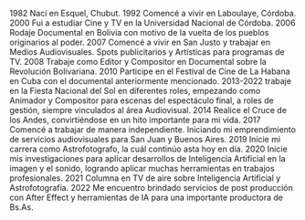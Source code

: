 1982 Nací en Esquel, Chubut.
1992 Comencé a vivir en Laboulaye, Córdoba.
2000 Fui a estudiar Cine y TV en la Universidad Nacional de Córdoba.
2006 Rodaje Documental en Bolivia con motivo de la vuelta de los pueblos originarios al poder.
2007 Comencé a vivir en San Justo  y trabajar en Medios Audiovisuales. Spots publicitarios y Artísticas para programas de TV.
2008 Trabaje como Editor y Compositor en Documental sobre la Revolución Bolivariana.
2010 Participe en el Festival de Cine de La Habana en Cuba con el documental anteriormente mencionado.
2013-2022 trabaje en la Fiesta Nacional del Sol en diferentes roles, empezando como Animador y Compositor para escenas del espectáculo final, a roles de gestión, siempre vinculados al área Audiovisual. 
2014 Realice el Cruce de los Andes, convirtiéndose en un hito importante para mi vida. 
2017 Comencé a trabajar de manera independiente. Iniciando mi emprendimiento de servicios audiovisuales para San Juan y Buenos Aires.
2019 Inicie mi carrera como Astrofotografo, la cuál continúo asta hoy en día.
2020 Inicie mis investigaciones para aplicar desarrollos de Inteligencia Artificial en la imagen y el sonido, logrando aplicar muchas herramientas en trabajos profesionales.
2021 Columna en TV de aire sobre Inteligencia Artificial y Astrofotografía. 
2022 Me encuentro brindado servicios de post producción con After Effect y herramientas de IA para una importante productora de Bs.As.

